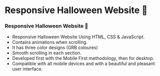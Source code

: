 # Responsive Halloween Website 🎃
### Responsive Halloween Website 🎃

- Responsive Halloween Website Using HTML, CSS & JavaScript.
- Contains animations when scrolling.
- It has three color designs (GRB coloures)
- Smooth scrolling in each section.
- Developed first with the Mobile First methodology, then for desktop.
- Compatible with all mobile devices and with a beautiful and pleasant user interface.


